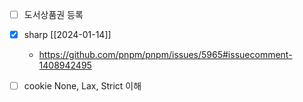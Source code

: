 - [ ] 도서상품권 등록
- [X] sharp [[2024-01-14]]
  + https://github.com/pnpm/pnpm/issues/5965#issuecomment-1408942495
- [ ] cookie None, Lax, Strict 이해

